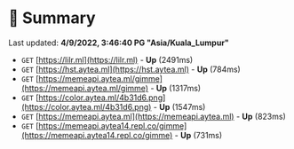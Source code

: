 # 📖 Summary
Last updated: **4/9/2022, 3:46:40 PG "Asia/Kuala_Lumpur"**

- `GET` [https://lilr.ml](https://lilr.ml) - **Up** (2491ms)
- `GET` [https://hst.aytea.ml](https://hst.aytea.ml) - **Up** (784ms)
- `GET` [https://memeapi.aytea.ml/gimme](https://memeapi.aytea.ml/gimme) - **Up** (1317ms)
- `GET` [https://color.aytea.ml/4b31d6.png](https://color.aytea.ml/4b31d6.png) - **Up** (1547ms)
- `GET` [https://memeapi.aytea.ml](https://memeapi.aytea.ml) - **Up** (823ms)
- `GET` [https://memeapi.aytea14.repl.co/gimme](https://memeapi.aytea14.repl.co/gimme) - **Up** (731ms)
